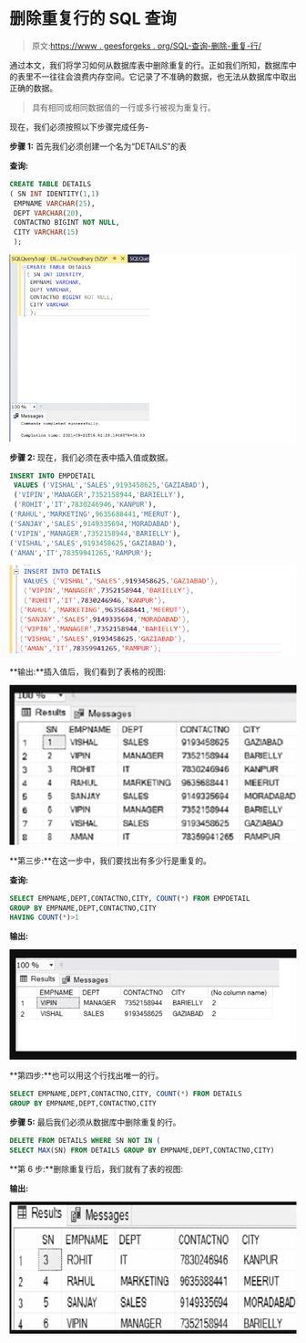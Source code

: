 # 删除重复行的 SQL 查询

> 原文:[https://www . geesforgeks . org/SQL-查询-删除-重复-行/](https://www.geeksforgeeks.org/sql-query-to-delete-duplicate-rows/)

通过本文，我们将学习如何从数据库表中删除重复的行。正如我们所知，数据库中的表里不一往往会浪费内存空间。它记录了不准确的数据，也无法从数据库中取出正确的数据。

> 具有相同或相同数据值的一行或多行被视为重复行。

现在，我们必须按照以下步骤完成任务-

**步骤 1:** 首先我们必须创建一个名为“DETAILS”的表

**查询:**

```sql
CREATE TABLE DETAILS
( SN INT IDENTITY(1,1)
 EMPNAME VARCHAR(25),
 DEPT VARCHAR(20),
 CONTACTNO BIGINT NOT NULL,
 CITY VARCHAR(15)
 );

```

![](img/b3441cd8601861a66e35630dd9e52c66.png)

**步骤 2:** 现在，我们必须在表中插入值或数据。

```sql
INSERT INTO EMPDETAIL
 VALUES ('VISHAL','SALES',9193458625,'GAZIABAD'),
 ('VIPIN','MANAGER',7352158944,'BARIELLY'),
 ('ROHIT','IT',7830246946,'KANPUR'),
('RAHUL','MARKETING',9635688441,'MEERUT'),
('SANJAY','SALES',9149335694,'MORADABAD'),
('VIPIN','MANAGER',7352158944,'BARIELLY'),
('VISHAL','SALES',9193458625,'GAZIABAD'),
('AMAN','IT',78359941265,'RAMPUR');
```

![](img/b8c6f73aee085a1a4a7c342bb2aac229.png)

**输出:**插入值后，我们看到了表格的视图:

![](img/44091adc35dbe043485b0e2d8cf63f56.png)

**第三步:**在这一步中，我们要找出有多少行是重复的。

**查询:**

```sql
SELECT EMPNAME,DEPT,CONTACTNO,CITY, COUNT(*) FROM EMPDETAIL
GROUP BY EMPNAME,DEPT,CONTACTNO,CITY
HAVING COUNT(*)>1
```

**输出:**

![](img/2100787c20ed5200e56a77ddb7c1d019.png)

**第四步:**也可以用这个行找出唯一的行。

```sql
SELECT EMPNAME,DEPT,CONTACTNO,CITY, COUNT(*) FROM DETAILS
GROUP BY EMPNAME,DEPT,CONTACTNO,CITY
```

**步骤 5:** 最后我们必须从数据库中删除重复的行。

```sql
DELETE FROM DETAILS WHERE SN NOT IN (
SELECT MAX(SN) FROM DETAILS GROUP BY EMPNAME,DEPT,CONTACTNO,CITY)
```

**第 6 步:**删除重复行后，我们就有了表的视图:

**输出:**

![](img/f4a13098befaa512670b2098b75af1ec.png)